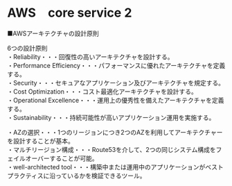 # AWS　core service 2

■AWSアーキテクチャの設計原則

6つの設計原則<br>
・Reliability・・・回復性の高いアーキテクチャを設計する。<br>
・Performance Efficiency・・・パフォーマンスに優れたアーキテクチャを定義する。<br>
・Security・・・セキュアなアプリケーション及びアーキテクチャを規定する。<br>
・Cost Optimization・・・コスト最適化アーキテクチャを設計する。<br>
・Operational Excellence・・・運用上の優秀性を備えたアーキテクチャを定義する。<br>
・Sustainability・・・持続可能性が高いアプリケーション運用を実施する。<br>

・AZの選択・・・1つのリージョンにつき2つのAZを利用してアーキテクチャーを設計することが基本。<br>
・マルチリージョン構成・・・Route53を介して、2つの同じシステム構成をフェイルオーバーすることが可能。<br>
・well-architected tool・・・構築中または運用中のアプリケーションがベストプラクティスに沿っているかを検証できるツール。<br>